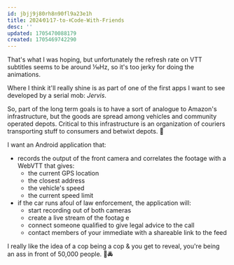 ```yaml
---
id: jbjj9j80rh8n90fl9a23e1h
title: 2024⁄01⁄17-to-⯒Code-With-Friends
desc: ''
updated: 1705470088179
created: 1705469742290
---
```

That's what I was hoping, but unfortunately the refresh rate on VTT subtitles seems to be around ⅒Hz, so it's too jerky for doing the animations.

Where I think it'll really shine is as part of one of the first apps I want to see developed by a serial mob: *Jervis*.

So, part of the long term goals is to have a sort of analogue to Amazon's infrastructure, but the goods are spread among vehicles and community operated depots. Critical to this infrastructure is an organization of couriers transporting stuff to consumers and betwixt depots. :red_car:

I want an Android application that:
* records the output of the front camera and correlates the footage with a WebVTT that gives:
  * the current GPS location
  * the closest address
  * the vehicle's speed
  * the current speed limit
* if the car runs afoul of law enforcement, the application will:
  * start recording out of both cameras
  * create a live stream of the footag                      e
  * connect someone qualified to give legal advice to the call
  * contact members of your immediate with a shareable link to the feed

I really like the idea of a cop being a cop & you get to reveal, you're being an ass in front of 50,000 people. :movie_camera::oncoming_police_car: